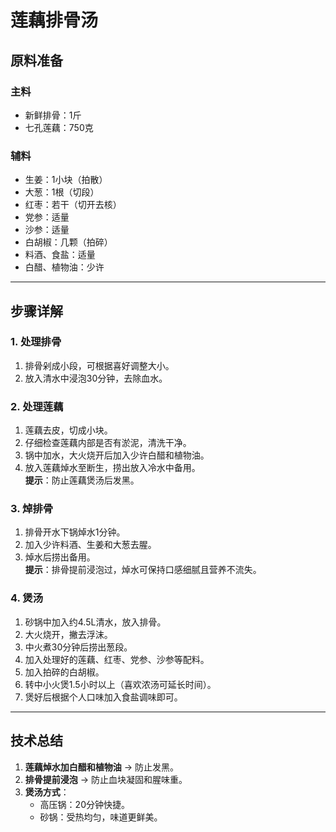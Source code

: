 # 莲藕排骨汤

## 原料准备

### 主料
- 新鲜排骨：1斤
- 七孔莲藕：750克

### 辅料
- 生姜：1小块（拍散）
- 大葱：1根（切段）
- 红枣：若干（切开去核）
- 党参：适量
- 沙参：适量
- 白胡椒：几颗（拍碎）
- 料酒、食盐：适量
- 白醋、植物油：少许

---

## 步骤详解

### 1. 处理排骨
1. 排骨剁成小段，可根据喜好调整大小。
2. 放入清水中浸泡30分钟，去除血水。

### 2. 处理莲藕
1. 莲藕去皮，切成小块。
2. 仔细检查莲藕内部是否有淤泥，清洗干净。
3. 锅中加水，大火烧开后加入少许白醋和植物油。
4. 放入莲藕焯水至断生，捞出放入冷水中备用。  
   **提示**：防止莲藕煲汤后发黑。

### 3. 焯排骨
1. 排骨开水下锅焯水1分钟。
2. 加入少许料酒、生姜和大葱去腥。
3. 焯水后捞出备用。  
   **提示**：排骨提前浸泡过，焯水可保持口感细腻且营养不流失。

### 4. 煲汤
1. 砂锅中加入约4.5L清水，放入排骨。
2. 大火烧开，撇去浮沫。
3. 中火煮30分钟后捞出葱段。
4. 加入处理好的莲藕、红枣、党参、沙参等配料。
5. 加入拍碎的白胡椒。
6. 转中小火煲1.5小时以上（喜欢浓汤可延长时间）。
7. 煲好后根据个人口味加入食盐调味即可。

---

## 技术总结
1. **莲藕焯水加白醋和植物油** → 防止发黑。
2. **排骨提前浸泡** → 防止血块凝固和腥味重。
3. **煲汤方式**：
   - 高压锅：20分钟快捷。
   - 砂锅：受热均匀，味道更鲜美。
